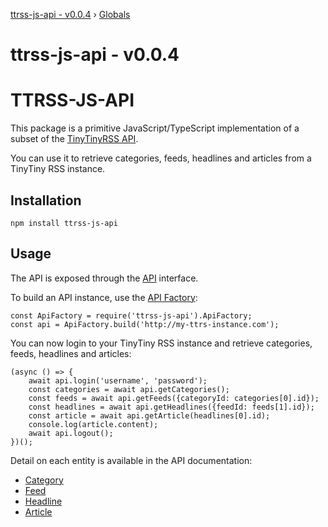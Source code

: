 [ttrss-js-api - v0.0.4](README.md) › [Globals](globals.md)

# ttrss-js-api - v0.0.4

# TTRSS-JS-API
This package is a primitive JavaScript/TypeScript implementation of a
subset of the
[TinyTinyRSS API](https://git.tt-rss.org/git/tt-rss/wiki/ApiReference).

You can use it to retrieve categories, feeds, headlines and articles
from a TinyTiny RSS instance.

## Installation

    npm install ttrss-js-api

## Usage
The API is exposed through the [API](./docs/interfaces/api.md)
interface.

To build an API instance, use the
[API Factory](./docs/classes/apifactory.md):

    const ApiFactory = require('ttrss-js-api').ApiFactory;
    const api = ApiFactory.build('http://my-ttrs-instance.com');

You can now login to your TinyTiny RSS instance and retrieve categories,
feeds, headlines and articles:

    (async () => {
        await api.login('username', 'password');
        const categories = await api.getCategories();
        const feeds = await api.getFeeds({categoryId: categories[0].id});
        const headlines = await api.getHeadlines({feedId: feeds[1].id});
        const article = await api.getArticle(headlines[0].id);
        console.log(article.content);
        await api.logout();
    })();

Detail on each entity is available in the API documentation:

- [Category](./docs/classes/category.md)
- [Feed](./docs/classes/feed.md)
- [Headline](./docs/classes/headline.md)
- [Article](./docs/classes/article.md)
